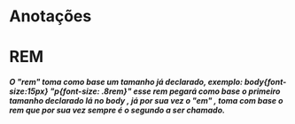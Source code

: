 # Anotações
# REM
##### O "rem" toma como base um tamanho já declarado, exemplo: body{font-size:15px} "p{font-size: .8rem}" esse rem pegará como base o primeiro tamanho declarado lá no body , já por sua vez o "em" , toma com base o rem que por sua vez sempre é o segundo a ser chamado.